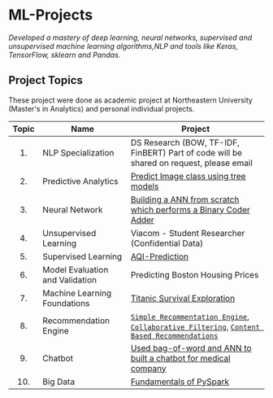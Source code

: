 # ML-Projects
*Developed a mastery of deep learning, neural networks, supervised and unsupervised machine learning algorithms,NLP and tools like Keras, TensorFlow, sklearn and Pandas.*


## Project Topics
These project were done as academic project at Northeastern University (Master's in Analytics) and personal individual projects.

| Topic | Name | Project |
|:-----:|------|---------|
| 1.    | NLP Specialization | DS Research (BOW, TF-IDF, FinBERT) Part of code will be shared on request, please email |
| 2.    | Predictive Analytics | [Predict Image class using tree models](https://nbviewer.jupyter.org/github/Chauhanshi/Predictive-Analytics/blob/master/Tree%20models%20for%20predicting%20image%20category/Module%203%20Assignment%20_Shivam%20Chauhan_%20RD%20GB%2001312020.pdf) |
| 3. | Neural Network | [Building a ANN from scratch which performs a Binary Coder Adder](https://nbviewer.jupyter.org/github/Chauhanshi/Predictive-Analytics/blob/master/Building%20Neural%20Network%20for%20BCD%20adder/Shivam%20Chauhan%20_%20Module%204%20Assignment_%20NN_%2002072020.pdf) |
| 4. | Unsupervised Learning| Viacom - Student Researcher (Confidential Data)  |
| 5. | Supervised Learning | [AQI-Prediction](https://github.com/Chauhanshi/AQI-Prediction) |
| 6. | Model Evaluation and Validation | Predicting Boston Housing Prices |
| 7. | Machine Learning Foundations | [Titanic Survival Exploration](https://github.com/Chauhanshi/Titanic-Data-Machine-Learning-)
| 8. | Recommendation Engine |  [`Simple Recommentation Engine`](https://github.com/Chauhanshi/Recommendation-Engine/blob/main/Simple%20Recommendation%20Engine/Simple%20Recommentation%20Engine.ipynb), [`Collaborative Filtering`](https://github.com/Chauhanshi/Recommendation-Engine/blob/main/collaborative%20filtering/Collaborative%20Filtering%20.ipynb), [`Content Based Recommendations`](https://github.com/Chauhanshi/Recommendation-Engine/blob/main/Content-based%20filtering/Content%20Based%20Recommendations%20.ipynb) |
| 9.| Chatbot | [Used bag-of-word and ANN to built a chatbot for medical company](https://github.com/Chauhanshi/Chatbot-Artificial-intelligence-course) | 
| 10. | Big Data | [Fundamentals of PySpark](https://github.com/Chauhanshi/PySpark-Practice-) |
